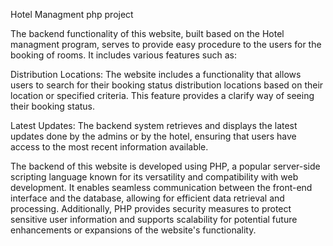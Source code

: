 Hotel Managment php project

The backend functionality of this website, built based on the Hotel managment program, serves to provide easy procedure to the users for the booking of rooms. It includes various features such as:

Distribution Locations: The website includes a functionality that allows users to search for their booking status distribution locations based on their location or specified criteria. This feature provides a clarify way of seeing their booking status.

Latest Updates: The backend system retrieves and displays the latest updates done by the admins or by the hotel, ensuring that users have access to the most recent information available.

The backend of this website is developed using PHP, a popular server-side scripting language known for its versatility and compatibility with web development. It enables seamless communication between the front-end interface and the database, allowing for efficient data retrieval and processing. Additionally, PHP provides security measures to protect sensitive user information and supports scalability for potential future enhancements or expansions of the website's functionality.
